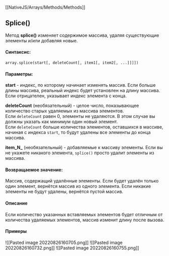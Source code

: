 [[NativeJS/Arrays/Methods/Methods]]
## Splice()
Метод **splice()** изменяет содержимое массива, удаляя существующие элементы и/или добавляя новые.

#### Синтаксис:
```
array.splice(start[, deleteCount[, item1[, item2[, ...]]]])
```

#### Параметры:
**start** - индекс, по которому начинает изменять массив. Если больше длины массива, реальный индекс будет установлен на длину массива. Если отрицателен, указывает индекс элемента с конца.

**deleteCount** (необязательный) - целое число, показывающее количество старых удаляемых из массива элементов. Если `deleteCount` равен 0, элементы не удаляются. В этом случае вы должны указать как минимум один новый элемент. Если `deleteCount` больше количества элементов, оставшихся в массиве, начиная с индекса `start`, то будут удалены все элементы до конца массива.

**item_N_** (необязательный) - добавляемые к массиву элементы. Если вы не укажете никакого элемента, `splice()` просто удалит элементы из массива.

#### Возвращаемое значение:
Массив, содержащий удалённые элементы. Если будет удалён только один элемент, вернётся массив из одного элемента. Если никакие элементы не будут удалены, вернётся пустой массив.

#### Описание
Если количество указанных вставляемых элементов будет отличным от количества удаляемых элементов, массив изменит длину после вызова.

#### Примеры
![[Pasted image 20220826160705.png]]
![[Pasted image 20220826160732.png]]
![[Pasted image 20220826160755.png]]
